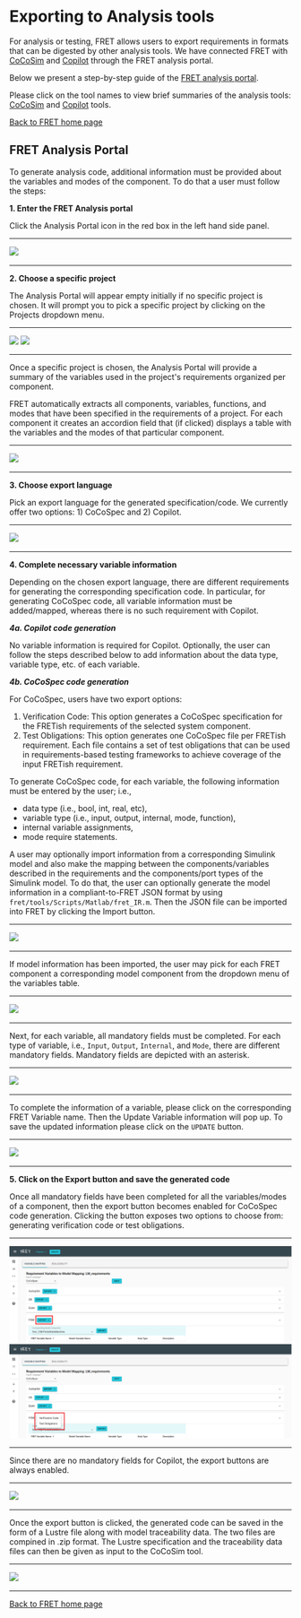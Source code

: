 # Exporting to Analysis tools

For analysis or testing, FRET allows users to export requirements in formats that can be digested by other analysis tools. We have connected FRET with [CoCoSim](./cocosim.md) and [Copilot](./copilot.md) through the FRET analysis portal.

Below we present a step-by-step guide of the [FRET analysis portal](#fretanalysisportal).

Please click on the tool names to view brief summaries of the analysis tools: [CoCoSim](./cocosim.md) and [Copilot](./copilot.md) tools.

[Back to FRET home page](../userManual.md)


## FRET Analysis Portal
To generate analysis code, additional information must be provided about the variables and modes of the component. To do that a user must follow the steps:

**1. Enter the FRET Analysis portal**

Click the Analysis Portal icon in the red box in the left hand side panel.

***
<img src="../screen_shots/AnalysisPortalStep1.png">  

***


**2. Choose a specific project**

The Analysis Portal will appear empty initially if no specific project is chosen. It will prompt you to pick a specific project by clicking on the Projects dropdown menu.

***
<img src="../screen_shots/AnalysisPortalStep2a.png">

<img src="../screen_shots/AnalysisPortal2b.png">

***

Once a specific project is chosen, the Analysis Portal will provide a summary of the variables used in the project's requirements organized per component.

FRET automatically extracts all components, variables, functions, and modes that have been specified in the requirements of a project. For each component it creates an accordion field that (if clicked) displays a table with the variables and the modes of that particular component.

***
<img src="../screen_shots/AnalysisPortalStep2c.png">

***  

**3. Choose export language**

Pick an export language for the generated specification/code. We currently offer two options: 1) CoCoSpec and 2) Copilot.

***
<img src="../screen_shots/AnalysisPortal3.png">

***  

**4. Complete necessary variable information**

Depending on the chosen export language, there are different requirements
for generating the corresponding specification code. In particular, for
generating CoCoSpec code, all variable information must be added/mapped, whereas
there is no such requirement with Copilot.

***4a. Copilot code generation***

No variable information is required for Copilot. Optionally, the user can follow the steps described below to add information about the data type, variable type, etc. of each variable.

***4b. CoCoSpec code generation***

For CoCoSpec, users have two export options:

1. Verification Code: This option generates a CoCoSpec specification for the FRETish requirements of the selected system component.
2. Test Obligations: This option generates one CoCoSpec file per FRETish requirement. Each file contains a set of test obligations that can be used in requirements-based testing frameworks to achieve coverage of the input FRETish requirement.

To generate CoCoSpec code, for each variable, the following information must be entered by the user; i.e.,
* data type (i.e., bool, int, real, etc),
* variable type (i.e., input, output, internal, mode, function),
* internal variable assignments,
* mode require statements.

A user may optionally import information from a corresponding Simulink model and also make the mapping between the components/variables described in the requirements and the components/port types of the Simulink model. To do that, the user can optionally generate the model information in a compliant-to-FRET JSON format by using `fret/tools/Scripts/Matlab/fret_IR.m`. Then the JSON file can be imported into FRET by clicking the Import button.

***
<img src="../screen_shots/AnalysisPortal4a.png">  

***

If model information has been imported, the user may pick for each FRET component a corresponding model component from the dropdown menu of the variables table.

***
<img src="../screen_shots/AnalysisPortal4b.png">  

***

Next, for each variable, all mandatory fields must be completed. For each type of variable, i.e., `Input`, `Output`, `Internal`, and `Mode`, there are different mandatory fields. Mandatory fields are depicted with an asterisk.

***
<img src="../screen_shots/AnalysisPortal4c.png">  

***

To complete the information of a variable, please click on the corresponding FRET Variable name. Then the Update Variable information will pop up. To save the updated information please click on the `UPDATE` button.

***
<img src="../screen_shots/AnalysisPortal4d.png">

***



**5. Click on the Export button and save the generated code**

Once all mandatory fields have been completed for all the variables/modes of a component, then the export button becomes enabled for CoCoSpec code generation. Clicking the button exposes two options to choose from: generating verification code or test obligations.

***
<img src="../screen_shots/AnalysisPortal5_new.png">  
<img src="../screen_shots/AnalysisPortal5_cocospec_options.png">

***

Since there are no mandatory fields for Copilot, the export buttons are always enabled.

***
<img src="../screen_shots/AnalysisPortal5Copilot.png">  

***

Once the export button is clicked, the generated code can be saved in the form of a Lustre file along with model traceability data. The two files are compined in .zip format. The Lustre specification and the traceability data files can then be given as input to the CoCoSim tool.

***
<img src="../screen_shots/AnalysisPortal5b.png">  

***

[Back to FRET home page](../userManual.md)
